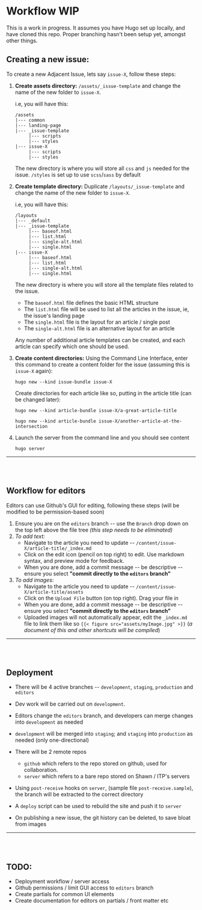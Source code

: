 # Workflow WIP

This is a work in progress. It assumes you have Hugo set up locally, and have cloned this repo. Proper branching hasn't been setup yet, amongst other things.



## Creating a new issue:

To create a new Adjacent Issue, lets say `issue-X`, follow these steps:

1. **Create assets directory:** `/assets/_issue-template` and change the name of the new folder to `issue-X`.

   i.e, you will have this:

   ```
   /assets
   |--- common
   |--- landing-page
   |--- _issue-template
   		|--- scripts
   		|--- styles
   |--- issue-X
   		|--- scripts
   		|--- styles
   ```

   The new directory is where you will store all `css` and `js` needed for the issue. `/styles` is set up to use `scss`/`sass` by default


2. **Create template directory:** Duplicate `/layouts/_issue-template` and change the name of the new folder to `issue-X`.

   i.e, you will have this:

   ```
   /layouts
   |--- _default
   |--- _issue-template
   		|--- baseof.html
   		|--- list.html
   		|--- single-alt.html
   		|--- single.html
   |--- issue-X
   		|--- baseof.html
   		|--- list.html
   		|--- single-alt.html
   		|--- single.html
   ```

   The new directory is where you will store all the template files related to the issue.

   * The  `baseof.html` file defines the basic HTML structure
   * The  `list.html` file will be used to list all the articles in the issue, ie, the issue's landing page
   * The  `single.html` file is the layout for an article / single post
   * The  `single-alt.html` file is an alternative layout for an article

   Any number of additional article templates can be created, and each article can specify which one should be used.



3. **Create content directories:** Using the Command Line Interface, enter this command to create a content folder for the issue (assuming this is `issue-X` again):

   ```
   hugo new --kind issue-bundle issue-X
   ```

   Create directories for each article like so, putting in the article title (can be changed later):

   ```
   hugo new --kind article-bundle issue-X/a-great-article-title
   ```

   ```
   hugo new --kind article-bundle issue-X/another-article-at-the-intersection
   ```



4. Launch the server from the command line and you should see content

   ```
   hugo server
   ```

---

<br>
<br>



## Workflow for editors

Editors can use Github's GUI for editing, following these steps (will be modified to be permission-based soon)

1. Ensure you are on the `editors` branch -- use the `Branch` drop down on the top left above the file tree *(this step needs to be eliminated)*
2. *To add text:*
   * Navigate to the article you need to update -- `/content/issue-X/article-title/_index.md`
   * Click on the edit icon (pencil on top right) to edit. Use markdown syntax, and preview mode for feedback.
   * When you are done, add a commit message -- be descriptive -- ensure you select **"commit directly to the `editors` branch"**
3. *To add images*:
   * Navigate to the article you need to update -- `/content/issue-X/article-title/assets`
   * Click on the `Upload File` button (on top right). Drag your file in
   * When you are done, add a commit message -- be descriptive -- ensure you select **"commit directly to the `editors` branch"**
   * Uploaded images will not automatically appear, edit the `_index.md` file to link them like so `{{< figure src="assets/myImage.jpg" >}}` (*a document of this and other shortcuts will be compiled*)

---


<br>
<br>

## Deployment

* There will be 4 active branches --  `development`, `staging`, `production` and `editors`
* Dev work will be carried out on `development`.
* Editors change the `editors` branch, and developers can merge changes into `development` as needed
* `development` will be merged into `staging`; and `staging` into `production` as needed (only one-directional)
* There will be 2 remote repos
  * `github` which refers to the repo stored on github, used for collaboration.
  * `server` which refers to a bare repo stored on Shawn / ITP's servers

* Using `post-receive` hooks on `server`, (sample file `post-receive.sample`), the branch will be extracted to the correct directory
* A `deploy` script can be used to rebuild the site and push it to `server`
* On publishing a new issue, the git history can be deleted, to save bloat from images

---

<br>
<br>


## TODO:

* Deployment workflow / server access
* Github permissions / limit GUI access to `editors` branch
* Create partials for common UI elements
* Create documentation for editors on partials / front matter etc
